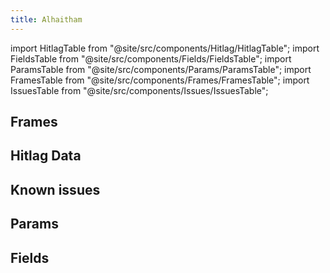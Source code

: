 ```yaml
---
title: Alhaitham
---
```


import HitlagTable from "@site/src/components/Hitlag/HitlagTable";
import FieldsTable from "@site/src/components/Fields/FieldsTable";
import ParamsTable from "@site/src/components/Params/ParamsTable";
import FramesTable from "@site/src/components/Frames/FramesTable";
import IssuesTable from "@site/src/components/Issues/IssuesTable";

## Frames

<FramesTable character="alhaitham" />

## Hitlag Data

<HitlagTable character="alhaitham" />

## Known issues

<IssuesTable character="alhaitham" />

## Params

<ParamsTable character="alhaitham" />

## Fields

<FieldsTable character="alhaitham" />